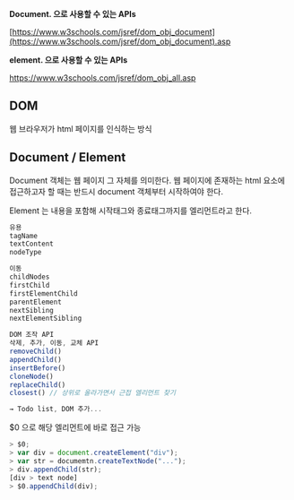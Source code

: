 **Document. 으로 사용할 수 있는 APIs**

[https://www.w3schools.com/jsref/dom_obj_document](https://www.w3schools.com/jsref/dom_obj_document).asp

**element. 으로 사용할 수 있는 APIs**

https://www.w3schools.com/jsref/dom_obj_all.asp

## DOM

웹 브라우저가 html 페이지를 인식하는 방식

## Document / Element

Document 객체는 웹 페이지 그 자체를 의미한다. 웹 페이지에 존재하는 html 요소에 접근하고자 할 때는 반드시 document 객체부터 시작하여야 한다.

Element 는 내용을 포함해 시작태그와 종료태그까지를 엘리먼트라고 한다.

```jsx
유용
tagName
textContent
nodeType

이동
childNodes
firstChild
firstElementChild
parentElement
nextSibling
nextElementSibling

DOM 조작 API
삭제, 추가, 이동, 교체 API
removeChild()
appendChild()
insertBefore()
cloneNode()
replaceChild()
closest() // 상위로 올라가면서 근접 엘리먼트 찾기

→ Todo list, DOM 추가...
```

$0 으로 해당 엘리먼트에 바로 접근 가능

```jsx
> $0;
> var div = document.createElement("div");
> var str = documemtn.createTextNode("...");
> div.appendChild(str);
[div > text node]
> $0.appendChild(div);
```
